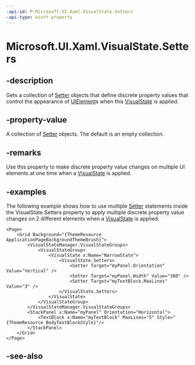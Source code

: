 ```yaml
---
-api-id: P:Microsoft.UI.Xaml.VisualState.Setters
-api-type: winrt property
---
```


<!-- Property syntax
public Windows.UI.Xaml.SetterBaseCollection Setters { get; }
-->

# Microsoft.UI.Xaml.VisualState.Setters

## -description
Gets a collection of [Setter](setter.md) objects that define discrete property values that control the appearance of [UIElement](uielement.md)s when this [VisualState](visualstate.md) is applied.

## -property-value
A collection of [Setter](setter.md) objects. The default is an empty collection.

## -remarks
Use this property to make discrete property value changes on multiple UI elements at one time when a [VisualState](visualstate.md) is applied.

## -examples
The following example shows how to use multiple [Setter](setter.md) statements inside the VisualState.Setters property to apply multiple discrete property value changes on 2 different elements when a [VisualState](visualstate.md) is applied.

```xaml
<Page>
    <Grid Background="{ThemeResource ApplicationPageBackgroundThemeBrush}">
        <VisualStateManager.VisualStateGroups>
            <VisualStateGroup>
                <VisualState x:Name="NarrowState">
                    <VisualState.Setters>
                        <Setter Target="myPanel.Orientation" Value="Vertical" />
                        <Setter Target="myPanel.Width" Value="380" />
                        <Setter Target="myTextBlock.MaxLines" Value="3" />
                    </VisualState.Setters>
                </VisualState>
            </VisualStateGroup>
        </VisualStateManager.VisualStateGroups>
        <StackPanel x:Name="myPanel" Orientation="Horizontal">
            <TextBlock x:Name="myTextBlock" MaxLines="5" Style="{ThemeResource BodyTextBlockStyle}"/>
        </StackPanel>
    </Grid>
</Page>
```



## -see-also
